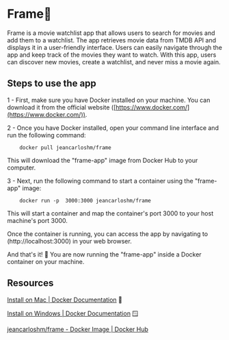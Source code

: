# Frame🍿
Frame is a movie watchlist app that allows users to search for movies and add them to a watchlist. The app retrieves movie data from TMDB API and displays it in a user-friendly interface. Users can easily navigate through the app and keep track of the movies they want to watch. With this app, users can discover new movies, create a watchlist, and never miss a movie again.

                 


## Steps to use the app
1 - First, make sure you have Docker installed on your machine. You can download it from the official website ([https://www.docker.com/](https://www.docker.com/)).

2 - Once you have Docker installed, open your command line interface and run the following command:

        docker pull jeancarloshm/frame

This will download the "frame-app" image from Docker Hub to your computer.
    
3 - Next, run the following command to start a container using the "frame-app" image:

        docker run -p  3000:3000 jeancarloshm/frame

  
 This will start a container and map the container's port 3000 to your host machine's port 3000.

Once the container is running, you can access the app by navigating to (http://localhost:3000) in your web browser.

And that's it! 🎉 You are now running the "frame-app" inside a Docker container on your machine.

## Resources

[Install on Mac | Docker Documentation](https://docs.docker.com/desktop/install/mac-install/) 🍎

[Install on Windows | Docker Documentation](https://docs.docker.com/desktop/install/windows-install/) 🪟

[jeancarloshm/frame - Docker Image | Docker Hub](https://hub.docker.com/r/jeancarloshm/frame)

